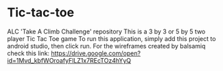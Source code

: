 # Tic-tac-toe
ALC 'Take A Climb Challenge' repository
This is a 3 by 3 or 5 by 5 two player Tic Tac Toe game
To run this application, simply add this project to android studio, then click run.
For the wireframes created by balsamiq check this link: https://drive.google.com/open?id=1Mvd_kbfWOroafyFlLZ1x7REcTOz4hYyQ
